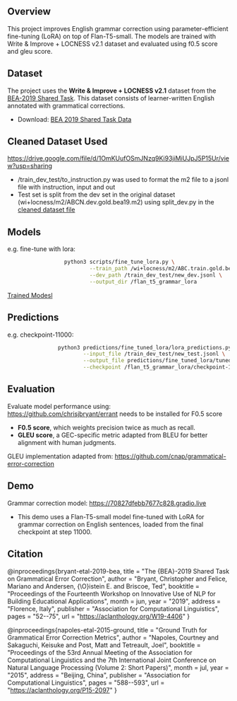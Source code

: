 ## Overview

This project improves English grammar correction using parameter-efficient fine-tuning (LoRA) on top of Flan-T5-small. The models are trained with Write & Improve + LOCNESS v2.1 dataset and evaluated using f0.5 score and gleu score.

## Dataset

The project uses the **Write & Improve + LOCNESS v2.1** dataset from the [BEA-2019 Shared Task](https://www.cl.cam.ac.uk/research/nl/bea2019st/#data). This dataset consists of learner-written English annotated with grammatical corrections.

- Download: [BEA 2019 Shared Task Data](https://www.cl.cam.ac.uk/research/nl/bea2019st/#data)

## Cleaned Dataset Used

https://drive.google.com/file/d/1OmKUufOSmJNzq9Ki93jiMiUJpJ5P15Ur/view?usp=sharing
- /train_dev_test/to_instruction.py was used to format the m2 file to a jsonl file with instruction, input and out
- Test set is split from the dev set in the original dataset (wi+locness/m2/ABCN.dev.gold.bea19.m2) using split_dev.py in the [cleaned dataset file](https://drive.google.com/file/d/1OmKUufOSmJNzq9Ki93jiMiUJpJ5P15Ur/view?usp=sharing)


## Models
e.g. fine-tune with lora:<br>
```bash
                  python3 scripts/fine_tune_lora.py \
                          --train_path /wi+locness/m2/ABC.train.gold.bea19.jsonl \
                          --dev_path /train_dev_test/new_dev.jsonl \
                          --output_dir /flan_t5_grammar_lora
```
[Trained Modesl](https://drive.google.com/file/d/1XK22QTXzbBQHBHKUK6hGLeCgO1nGmL3p/view?usp=sharing)

## Predictions
e.g. checkpoint-11000:<br>
```bash
                python3 predictions/fine_tuned_lora/lora_predictions.py \
                        --input_file /train_dev_test/new_test.jsonl \
                        --output_file predictions/fine_tuned_lora/tuned_predictions_11000.jsonl \
                        --checkpoint /flan_t5_grammar_lora/checkpoint-11000
```
## Evaluation

Evaluate model performance using:<br>
https://github.com/chrisjbryant/errant needs to be installed for F0.5 score

- **F0.5 score**, which weights precision twice as much as recall.
- **GLEU score**, a GEC-specific metric adapted from BLEU for better alignment with human judgments.

GLEU implementation adapted from: https://github.com/cnap/grammatical-error-correction

## Demo

Grammar correction model: https://70827dfebb7677c828.gradio.live
- This demo uses a Flan-T5-small model fine-tuned with LoRA for grammar correction on English sentences, loaded from the final checkpoint at step 11000.

## Citation

@inproceedings{bryant-etal-2019-bea,
  title = "The {BEA}-2019 Shared Task on Grammatical Error Correction",
  author = "Bryant, Christopher and Felice, Mariano and Andersen, {\O}istein E. and Briscoe, Ted",
  booktitle = "Proceedings of the Fourteenth Workshop on Innovative Use of NLP for Building Educational Applications",
  month = jun,
  year = "2019",
  address = "Florence, Italy",
  publisher = "Association for Computational Linguistics",
  pages = "52--75",
  url = "https://aclanthology.org/W19-4406"
}

@inproceedings{napoles-etal-2015-ground,
  title = "Ground Truth for Grammatical Error Correction Metrics",
  author = "Napoles, Courtney and Sakaguchi, Keisuke and Post, Matt and Tetreault, Joel",
  booktitle = "Proceedings of the 53rd Annual Meeting of the Association for Computational Linguistics and the 7th International Joint Conference on Natural Language Processing (Volume 2: Short Papers)",
  month = jul,
  year = "2015",
  address = "Beijing, China",
  publisher = "Association for Computational Linguistics",
  pages = "588--593",
  url = "https://aclanthology.org/P15-2097"
}
